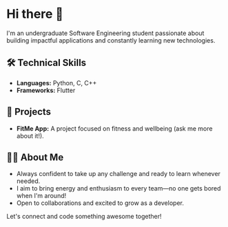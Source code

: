 

# Hi there 👋

I'm an undergraduate Software Engineering student passionate about building impactful applications and constantly learning new technologies.

## 🛠️ Technical Skills
- **Languages:** Python, C, C++
- **Frameworks:** Flutter

## 🚀 Projects
- **FitMe App:** A project focused on fitness and wellbeing (ask me more about it!).

## 🧑‍💻 About Me
- Always confident to take up any challenge and ready to learn whenever needed.
- I aim to bring energy and enthusiasm to every team—no one gets bored when I'm around!
- Open to collaborations and excited to grow as a developer.

Let's connect and code something awesome together!
````
